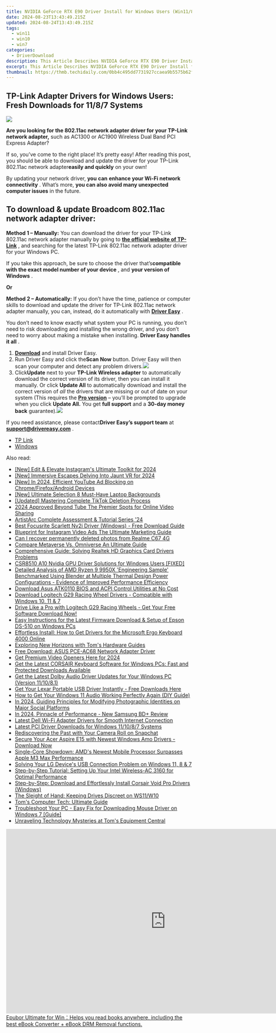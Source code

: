 ```yaml
---
title: NVIDIA GeForce RTX E90 Driver Install for Windows Users (Win11/8/7)
date: 2024-08-23T13:43:49.215Z
updated: 2024-08-24T13:43:49.215Z
tags:
  - win11
  - win10
  - win7
categories:
  - DriverDownload
description: This Article Describes NVIDIA GeForce RTX E90 Driver Install for Windows Users (Win11/8/7)
excerpt: This Article Describes NVIDIA GeForce RTX E90 Driver Install for Windows Users (Win11/8/7)
thumbnail: https://thmb.techidaily.com/0bb4c495dd7731927ccaea9b5575b62f707a960302840b45601332f0fd63d3f8.jpg
---
```


## TP-Link Adapter Drivers for Windows Users: Fresh Downloads for 11/8/7 Systems

![](https://images.drivereasy.com/wp-content/uploads/2018/12/snap000008.png)

 **Are you looking for the 802.11ac network adapter driver for your TP-Link network adapter,** such as AC1300 or AC1900 Wireless Dual Band PCI Express Adapter?

 If so, you’ve come to the right place! It’s pretty easy! After reading this post, you should be able to download and update the driver for your TP-Link 802.11ac network adapter**easily and quickly** on your own!

 By updating your network driver, **you**  **can**  **enhance your Wi-Fi network connectivity** . What’s more, **you can also avoid many unexpected computer issues**   in the future.

## **To download & update Broadcom 802.11ac network adapter driver:**

**Method 1 – Manually:**  You can download the driver for your TP-Link 802.11ac network adapter manually by going to **[the official website of TP-Link](https://www.tp-link.com/us/)**  , and searching for the latest TP-Link 802.11ac network adapter driver for your Windows PC.

 If you take this approach, be sure to choose the driver that’s**compatible with the exact model number of your device** , and **your version of Windows** .

**Or**

**Method 2 – Automatically:** If you don’t have the time, patience or computer skills to download and update the driver for TP-Link 802.11ac network adapter manually, you can, instead, do it automatically with **[Driver Easy](https://tools.techidaily.com/drivereasy/download/)**  .

 You don’t need to know exactly what system your PC is running, you don’t need to risk downloading and installing the wrong driver, and you don’t need to worry about making a mistake when installing. **Driver Easy handles it all** .

1. **[Download](https://tools.techidaily.com/drivereasy/download/)**  and install Driver Easy.
2. Run Driver Easy and click the**Scan Now** button. Driver Easy will then scan your computer and detect any problem drivers.![](https://images.drivereasy.com/wp-content/uploads/2018/12/Snap1.jpg)
3. Click**Update** next to your **TP-Link Wireless adapter** to automatically download the correct version of its driver, then you can install it manually. Or click **Update All** to automatically download and install the correct version of _all_ the drivers that are missing or out of date on your system (This requires the **[Pro version](https://tools.techidaily.com/drivereasy/download/)**  – you’ll be prompted to upgrade when you click **Update All.**  You get **full support** and a **30-day money back** guarantee).![](https://images.drivereasy.com/wp-content/uploads/2018/12/Snap2.jpg)

 If you need assistance, please contact**Driver Easy’s support team** at [**support@drivereasy.com**](https://tools.techidaily.com/drivereasy/download/) .

* [TP Link](https://tools.techidaily.com/drivereasy/download/)
* [Windows](https://tools.techidaily.com/drivereasy/download/)

<ins class="adsbygoogle"
     style="display:block"
     data-ad-format="autorelaxed"
     data-ad-client="ca-pub-7571918770474297"
     data-ad-slot="1223367746"></ins>



<ins class="adsbygoogle"
     style="display:block"
     data-ad-client="ca-pub-7571918770474297"
     data-ad-slot="8358498916"
     data-ad-format="auto"
     data-full-width-responsive="true"></ins>

<span class="atpl-alsoreadstyle">Also read:</span>
<div><ul>
<li><a href="https://instagram-clips.techidaily.com/new-edit-and-elevate-instagrams-ultimate-toolkit-for-2024/"><u>[New] Edit & Elevate  Instagram's Ultimate Toolkit for 2024</u></a></li>
<li><a href="https://fox-access.techidaily.com/new-immersive-escapes-delving-into-jaunt-vr-for-2024/"><u>[New] Immersive Escapes  Delving Into Jaunt VR for 2024</u></a></li>
<li><a href="https://facebook-record-videos.techidaily.com/new-in-2024-efficient-youtube-ad-blocking-on-chromefirefoxandroid-devices/"><u>[New] In 2024, Efficient YouTube Ad Blocking on Chrome/Firefox/Android Devices</u></a></li>
<li><a href="https://some-approaches.techidaily.com/new-ultimate-selection-8-must-have-laptop-backgrounds/"><u>[New] Ultimate Selection  8 Must-Have Laptop Backgrounds</u></a></li>
<li><a href="https://tiktok-videos.techidaily.com/updated-mastering-complete-tiktok-deletion-process/"><u>[Updated] Mastering Complete TikTok Deletion Process</u></a></li>
<li><a href="https://youtube-lab.techidaily.com/approved-beyond-tube-the-premier-spots-for-online-video-sharing/"><u>2024 Approved  Beyond Tube  The Premier Spots for Online Video Sharing</u></a></li>
<li><a href="https://article-tips.techidaily.com/artistarc-complete-assessment-and-tutorial-series-24/"><u>ArtistArc Complete Assessment & Tutorial Series '24</u></a></li>
<li><a href="https://hardware-updates.techidaily.com/best-focusrite-scarlett-nv2i-driver-windows-free-download-guide/"><u>Best Focusrite Scarlett Nv2i Driver (Windows) - Free Download Guide</u></a></li>
<li><a href="https://instagram-clips.techidaily.com/blueprint-for-instagram-video-ads-the-ultimate-marketing-guide/"><u>Blueprint for Instagram Video Ads  The Ultimate Marketing Guide</u></a></li>
<li><a href="https://phone-solutions.techidaily.com/can-i-recover-permanently-deleted-photos-from-realme-c67-4g-by-stellar-photo-recovery-android-mobile-photo-recover/"><u>Can I recover permanently deleted photos from Realme C67 4G</u></a></li>
<li><a href="https://extra-lessons.techidaily.com/compare-metaverse-vs-omniverse-an-ultimate-guide/"><u>Compare Metaverse Vs. Omniverse  An Ultimate Guide</u></a></li>
<li><a href="https://hardware-updates.techidaily.com/comprehensive-guide-solving-realtek-hd-graphics-card-drivers-problems/"><u>Comprehensive Guide: Solving Realtek HD Graphics Card Drivers Problems</u></a></li>
<li><a href="https://hardware-updates.techidaily.com/csr8510-a10-nvidia-gpu-driver-solutions-for-windows-users-fixed/"><u>CSR8510 A10 Nvidia GPU Driver Solutions for Windows Users [FIXED]</u></a></li>
<li><a href="https://hardware-updates.techidaily.com/detailed-analysis-of-amd-ryzen-9-9950x-engineering-sample-benchmarked-using-blender-at-multiple-thermal-design-power-configurations-evidence-of-improved-per7/"><u>Detailed Analysis of AMD Ryzen 9 9950X 'Engineering Sample' Benchmarked Using Blender at Multiple Thermal Design Power Configurations - Evidence of Improved Performance Efficiency</u></a></li>
<li><a href="https://hardware-updates.techidaily.com/download-asus-atk0110-bios-and-acpi-control-utilities-at-no-cost/"><u>Download Asus ATK0110 BIOS and ACPI Control Utilities at No Cost</u></a></li>
<li><a href="https://hardware-updates.techidaily.com/download-logitech-g29-racing-wheel-drivers-compatible-with-windows-10-11-and-7/"><u>Download Logitech G29 Racing Wheel Drivers - Compatible with Windows 10, 11 & 7</u></a></li>
<li><a href="https://hardware-updates.techidaily.com/drive-like-a-pro-with-logitech-g29-racing-wheels-get-your-free-software-download-now/"><u>Drive Like a Pro with Logitech G29 Racing Wheels - Get Your Free Software Download Now!</u></a></li>
<li><a href="https://hardware-updates.techidaily.com/easy-instructions-for-the-latest-firmware-download-and-setup-of-epson-ds-510-on-windows-pcs/"><u>Easy Instructions for the Latest Firmware Download & Setup of Epson DS-510 on Windows PCs</u></a></li>
<li><a href="https://hardware-updates.techidaily.com/effortless-install-how-to-get-drivers-for-the-microsoft-ergo-keyboard-4000-online/"><u>Effortless Install: How to Get Drivers for the Microsoft Ergo Keyboard 4000 Online</u></a></li>
<li><a href="https://hardware-updates.techidaily.com/exploring-new-horizons-with-toms-hardware-guides/"><u>Exploring New Horizons with Tom's Hardware Guides</u></a></li>
<li><a href="https://hardware-updates.techidaily.com/free-download-asus-pce-ac68-network-adapter-driver/"><u>Free Download: ASUS PCE-AC68 Network Adapter Driver</u></a></li>
<li><a href="https://some-knowledge.techidaily.com/get-premium-video-openers-here-for-2024/"><u>Get Premium Video Openers Here for 2024</u></a></li>
<li><a href="https://hardware-updates.techidaily.com/get-the-latest-corsair-keyboard-software-for-windows-pcs-fast-and-protected-downloads-available/"><u>Get the Latest CORSAIR Keyboard Software for Windows PCs: Fast and Protected Downloads Available</u></a></li>
<li><a href="https://hardware-updates.techidaily.com/get-the-latest-dolby-audio-driver-updates-for-your-windows-pc-version-111081/"><u>Get the Latest Dolby Audio Driver Updates for Your Windows PC (Version 11/10/8.1)</u></a></li>
<li><a href="https://hardware-updates.techidaily.com/get-your-lexar-portable-usb-driver-instantly-free-downloads-here/"><u>Get Your Lexar Portable USB Driver Instantly - Free Downloads Here</u></a></li>
<li><a href="https://sound-issues.techidaily.com/how-to-get-your-windows-11-audio-working-perfectly-again-diy-guide/"><u>How to Get Your Windows 11 Audio Working Perfectly Again (DIY Guide)</u></a></li>
<li><a href="https://instagram-videos.techidaily.com/in-2024-guiding-principles-for-modifying-photographic-identities-on-major-social-platforms/"><u>In 2024, Guiding Principles for Modifying Photographic Identities on Major Social Platforms</u></a></li>
<li><a href="https://extra-support.techidaily.com/in-2024-pinnacle-of-performance-new-samsung-bdplus-review/"><u>In 2024, Pinnacle of Performance - New Samsung BD+ Review</u></a></li>
<li><a href="https://hardware-updates.techidaily.com/latest-dell-wi-fi-adapter-drivers-for-smooth-internet-connection/"><u>Latest Dell Wi-Fi Adapter Drivers for Smooth Internet Connection</u></a></li>
<li><a href="https://hardware-updates.techidaily.com/latest-pci-driver-downloads-for-windows-111087-systems/"><u>Latest PCI Driver Downloads for Windows 11/10/8/7 Systems</u></a></li>
<li><a href="https://tiktok-videos.techidaily.com/rediscovering-the-past-with-your-camera-roll-on-snapchat/"><u>Rediscovering the Past with Your Camera Roll on Snapchat</u></a></li>
<li><a href="https://hardware-updates.techidaily.com/secure-your-acer-aspire-e15-with-newest-windows-amo-drivers-download-now/"><u>Secure Your Acer Aspire E15 with Newest Windows Amo Drivers - Download Now</u></a></li>
<li><a href="https://hardware-updates.techidaily.com/single-core-showdown-amds-newest-mobile-processor-surpasses-apple-m3-max-performance/"><u>Single-Core Showdown: AMD's Newest Mobile Processor Surpasses Apple M3 Max Performance</u></a></li>
<li><a href="https://hardware-updates.techidaily.com/solving-your-lg-devices-usb-connection-problem-on-windows-11-8-and-7/"><u>Solving Your LG Device's USB Connection Problem on Windows 11, 8 & 7</u></a></li>
<li><a href="https://hardware-updates.techidaily.com/step-by-step-tutorial-setting-up-your-intel-wireless-ac-3160-for-optimal-performance/"><u>Step-by-Step Tutorial: Setting Up Your Intel Wireless-AC 3160 for Optimal Performance</u></a></li>
<li><a href="https://hardware-updates.techidaily.com/step-by-step-download-and-effortlessly-install-corsair-void-pro-drivers-windows/"><u>Step-by-Step: Download and Effortlessly Install Corsair Void Pro Drivers (Windows)</u></a></li>
<li><a href="https://win11.techidaily.com/the-sleight-of-hand-keeping-drives-discreet-on-ws11w10/"><u>The Sleight of Hand: Keeping Drives Discreet on WS11/W10</u></a></li>
<li><a href="https://hardware-updates.techidaily.com/toms-computer-tech-ultimate-guide/"><u>Tom's Computer Tech: Ultimate Guide</u></a></li>
<li><a href="https://hardware-updates.techidaily.com/troubleshoot-your-pc-easy-fix-for-downloading-mouse-driver-on-windows-7-guide/"><u>Troubleshoot Your PC - Easy Fix for Downloading Mouse Driver on Windows 7 [Guide]</u></a></li>
<li><a href="https://hardware-updates.techidaily.com/unraveling-technology-mysteries-at-toms-equipment-central/"><u>Unraveling Technology Mysteries at Tom's Equipment Central</u></a></li>
</ul></div>

<!-- affiliate ads begin -->
<a href="https://secure.2checkout.com/order/checkout.php?PRODS=4599951&QTY=1&AFFILIATE=108875&CART=1"><iframe width="864" height="500" src="https://www.youtube.com/embed/jVnfr5HudQw" title="The Latest and Easiest Solution to Remove Kindle DRM on Windows (without Degrading)" frameborder="0" allow="accelerometer; autoplay; clipboard-write; encrypted-media; gyroscope; picture-in-picture; web-share" referrerpolicy="strict-origin-when-cross-origin" allowfullscreen></iframe>
Epubor Ultimate for Win：Helps you read books anywhere, including the best eBook Converter + eBook DRM Removal functions.</a>
<!-- affiliate ads end -->
